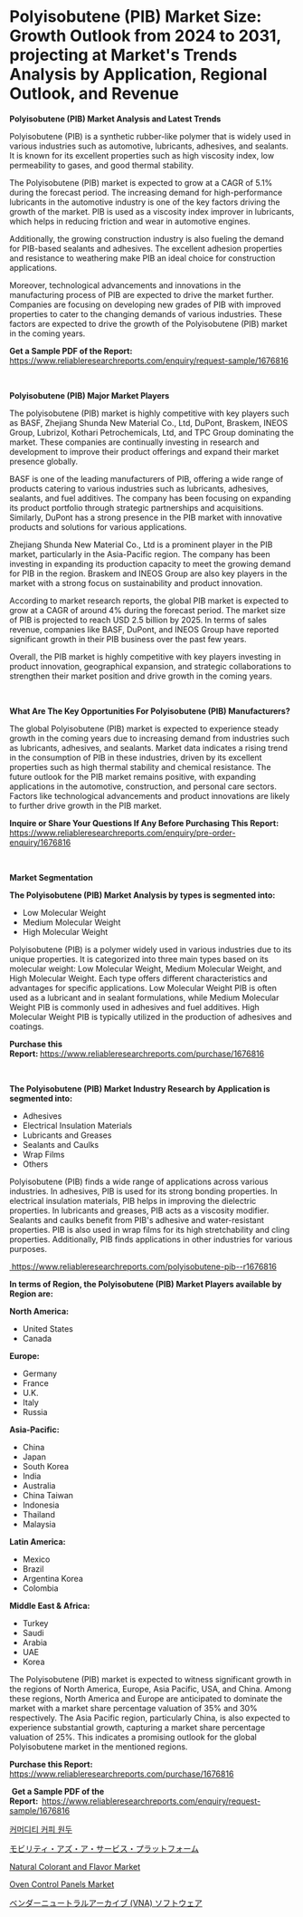 <p><h1>Polyisobutene (PIB) Market Size: Growth Outlook from 2024 to 2031, projecting at Market's Trends Analysis by Application, Regional Outlook, and Revenue</h1></p><p><strong>Polyisobutene (PIB) Market Analysis and Latest Trends</strong></p>
<p><p>Polyisobutene (PIB) is a synthetic rubber-like polymer that is widely used in various industries such as automotive, lubricants, adhesives, and sealants. It is known for its excellent properties such as high viscosity index, low permeability to gases, and good thermal stability.</p><p>The Polyisobutene (PIB) market is expected to grow at a CAGR of 5.1% during the forecast period. The increasing demand for high-performance lubricants in the automotive industry is one of the key factors driving the growth of the market. PIB is used as a viscosity index improver in lubricants, which helps in reducing friction and wear in automotive engines.</p><p>Additionally, the growing construction industry is also fueling the demand for PIB-based sealants and adhesives. The excellent adhesion properties and resistance to weathering make PIB an ideal choice for construction applications.</p><p>Moreover, technological advancements and innovations in the manufacturing process of PIB are expected to drive the market further. Companies are focusing on developing new grades of PIB with improved properties to cater to the changing demands of various industries. These factors are expected to drive the growth of the Polyisobutene (PIB) market in the coming years.</p></p>
<p><strong>Get a Sample PDF of the Report:&nbsp;</strong> <a href="https://www.reliableresearchreports.com/enquiry/request-sample/1676816">https://www.reliableresearchreports.com/enquiry/request-sample/1676816</a></p>
<p>&nbsp;</p>
<p><strong>Polyisobutene (PIB) Major Market Players</strong></p>
<p><p>The polyisobutene (PIB) market is highly competitive with key players such as BASF, Zhejiang Shunda New Material Co., Ltd, DuPont, Braskem, INEOS Group, Lubrizol, Kothari Petrochemicals, Ltd, and TPC Group dominating the market. These companies are continually investing in research and development to improve their product offerings and expand their market presence globally.</p><p>BASF is one of the leading manufacturers of PIB, offering a wide range of products catering to various industries such as lubricants, adhesives, sealants, and fuel additives. The company has been focusing on expanding its product portfolio through strategic partnerships and acquisitions. Similarly, DuPont has a strong presence in the PIB market with innovative products and solutions for various applications.</p><p>Zhejiang Shunda New Material Co., Ltd is a prominent player in the PIB market, particularly in the Asia-Pacific region. The company has been investing in expanding its production capacity to meet the growing demand for PIB in the region. Braskem and INEOS Group are also key players in the market with a strong focus on sustainability and product innovation.</p><p>According to market research reports, the global PIB market is expected to grow at a CAGR of around 4% during the forecast period. The market size of PIB is projected to reach USD 2.5 billion by 2025. In terms of sales revenue, companies like BASF, DuPont, and INEOS Group have reported significant growth in their PIB business over the past few years.</p><p>Overall, the PIB market is highly competitive with key players investing in product innovation, geographical expansion, and strategic collaborations to strengthen their market position and drive growth in the coming years.</p></p>
<p>&nbsp;</p>
<p><strong>What Are The Key Opportunities For Polyisobutene (PIB) Manufacturers?</strong></p>
<p><p>The global Polyisobutene (PIB) market is expected to experience steady growth in the coming years due to increasing demand from industries such as lubricants, adhesives, and sealants. Market data indicates a rising trend in the consumption of PIB in these industries, driven by its excellent properties such as high thermal stability and chemical resistance. The future outlook for the PIB market remains positive, with expanding applications in the automotive, construction, and personal care sectors. Factors like technological advancements and product innovations are likely to further drive growth in the PIB market.</p></p>
<p><strong>Inquire or Share Your Questions If Any Before Purchasing This Report:</strong> <a href="https://www.reliableresearchreports.com/enquiry/pre-order-enquiry/1676816">https://www.reliableresearchreports.com/enquiry/pre-order-enquiry/1676816</a></p>
<p>&nbsp;</p>
<p><strong>Market Segmentation</strong></p>
<p><strong>The Polyisobutene (PIB) Market Analysis by types is segmented into:</strong></p>
<p><ul><li>Low Molecular Weight</li><li>Medium Molecular Weight</li><li>High Molecular Weight</li></ul></p>
<p><p>Polyisobutene (PIB) is a polymer widely used in various industries due to its unique properties. It is categorized into three main types based on its molecular weight: Low Molecular Weight, Medium Molecular Weight, and High Molecular Weight. Each type offers different characteristics and advantages for specific applications. Low Molecular Weight PIB is often used as a lubricant and in sealant formulations, while Medium Molecular Weight PIB is commonly used in adhesives and fuel additives. High Molecular Weight PIB is typically utilized in the production of adhesives and coatings.</p></p>
<p><strong>Purchase this Report:&nbsp;</strong><a href="https://www.reliableresearchreports.com/purchase/1676816">https://www.reliableresearchreports.com/purchase/1676816</a></p>
<p>&nbsp;</p>
<p><strong>The Polyisobutene (PIB) Market Industry Research by Application is segmented into:</strong></p>
<p><ul><li>Adhesives</li><li>Electrical Insulation Materials</li><li>Lubricants and Greases</li><li>Sealants and Caulks</li><li>Wrap Films</li><li>Others</li></ul></p>
<p><p>Polyisobutene (PIB) finds a wide range of applications across various industries. In adhesives, PIB is used for its strong bonding properties. In electrical insulation materials, PIB helps in improving the dielectric properties. In lubricants and greases, PIB acts as a viscosity modifier. Sealants and caulks benefit from PIB's adhesive and water-resistant properties. PIB is also used in wrap films for its high stretchability and cling properties. Additionally, PIB finds applications in other industries for various purposes.</p></p>
<p><a href="https://www.reliableresearchreports.com/polyisobutene-pib--r1676816">&nbsp;https://www.reliableresearchreports.com/polyisobutene-pib--r1676816</a></p>
<p><strong>In terms of Region, the Polyisobutene (PIB) Market Players available by Region are:</strong></p>
<p>
    <p> <strong> North America: </strong>
        <ul>
            <li>United States</li>
            <li>Canada</li>
        </ul>
        </p> 
    <p> <strong> Europe: </strong>
        <ul>
            <li>Germany</li>
            <li>France</li>
            <li>U.K.</li>
            <li>Italy</li>
            <li>Russia</li>
        </ul>
        </p> 
    <p> <strong> Asia-Pacific: </strong>
        <ul>
            <li>China</li>
            <li>Japan</li>
            <li>South Korea</li>
            <li>India</li>
            <li>Australia</li>
            <li>China Taiwan</li>
            <li>Indonesia</li>
            <li>Thailand</li>
            <li>Malaysia</li>
        </ul>
        </p> 
    <p> <strong> Latin America: </strong>
        <ul>
            <li>Mexico</li>
            <li>Brazil</li>
            <li>Argentina Korea</li>
            <li>Colombia</li>
        </ul>
        </p> 
    <p> <strong> Middle East & Africa: </strong>
        <ul>
            <li>Turkey</li>
            <li>Saudi</li>
            <li>Arabia</li>
            <li>UAE</li>
            <li>Korea</li>
        </ul>
    </p>
    </p>
<p><p>The Polyisobutene (PIB) market is expected to witness significant growth in the regions of North America, Europe, Asia Pacific, USA, and China. Among these regions, North America and Europe are anticipated to dominate the market with a market share percentage valuation of 35% and 30% respectively. The Asia Pacific region, particularly China, is also expected to experience substantial growth, capturing a market share percentage valuation of 25%. This indicates a promising outlook for the global Polyisobutene market in the mentioned regions.</p></p>
<p><strong>Purchase this Report: </strong><a href="https://www.reliableresearchreports.com/purchase/1676816">https://www.reliableresearchreports.com/purchase/1676816</a></p>
<p>&nbsp;<strong>Get a Sample PDF of the Report:&nbsp;&nbsp;</strong><a href="https://www.reliableresearchreports.com/enquiry/request-sample/1676816">https://www.reliableresearchreports.com/enquiry/request-sample/1676816</a></p>
<p><strong></strong></p>
<p><p><a href="https://github.com/JackieFauhey9089475/Market-Research-Report-List-2/blob/main/149221090566.md">커머디티 커피 원두</a></p><p><a href="https://github.com/SantosDicki04/Market-Research-Report-List-1/blob/main/694320999174.md">モビリティ・アズ・ア・サービス・プラットフォーム</a></p><p><a href="https://github.com/MyrtisWest1/Market-Research-Report-List-1/blob/main/natural-colorant-and-flavor-market.md">Natural Colorant and Flavor Market</a></p><p><a href="https://issuu.com/reportprime-2/docs/oven-control-panels-market-size-2030.pptx">Oven Control Panels Market</a></p><p><a href="https://github.com/moulafa/Market-Research-Report-List-1/blob/main/972881199173.md">ベンダーニュートラルアーカイブ (VNA) ソフトウェア</a></p></p>